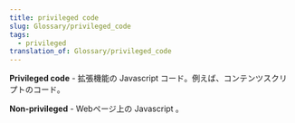 ```yaml
---
title: privileged code
slug: Glossary/privileged_code
tags:
  - privileged
translation_of: Glossary/privileged_code
---
```

<p><span class="seoSummary"><strong>Privileged code</strong> - 拡張機能の Javascript コード。例えば、コンテンツスクリプトのコード。</span></p>

<p><strong>Non-privileged</strong> - Webページ上の Javascript 。</p>
